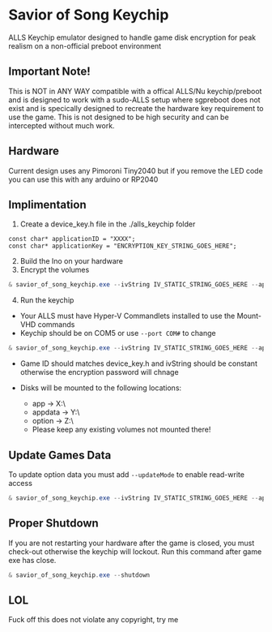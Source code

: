 # Savior of Song Keychip
ALLS Keychip emulator designed to handle game disk encryption for peak realism on a non-official preboot environment

## Important Note!
This is NOT in ANY WAY compatible with a offical ALLS/Nu keychip/preboot and is designed to work with a sudo-ALLS setup where sgpreboot does not exist and is specically designed to recreate the hardware key requirement to use the game. This is not designed to be high security and can be intercepted without much work.

## Hardware
Current design uses any Pimoroni Tiny2040 but if you remove the LED code you can use this with any arduino or RP2040

## Implimentation
1. Create a device_key.h file in the ./alls_keychip folder
```cplusplus
const char* applicationID = "XXXX";
const char* applicationKey = "ENCRYPTION_KEY_STRING_GOES_HERE";
```
2. Build the Ino on your hardware
3. Encrypt the volumes
```powershell
& savior_of_song_keychip.exe --ivString IV_STATIC_STRING_GOES_HERE --applicationID XXXX --applicationVHD app.vhd --optionVHD option.vhd --encryptSetup
```
4. Run the keychip 
* Your ALLS must have Hyper-V Commandlets installed to use the Mount-VHD commands<br>
* Keychip should be on COM5 or use `--port COM#` to change
```powershell
& savior_of_song_keychip.exe --ivString IV_STATIC_STRING_GOES_HERE --applicationID XXXX --applicationVHD app.vhd --appDataVHD appdata.vhd --optionVHD option.vhd
```
* Game ID should matches device_key.h and ivString should be constant otherwise the encryption password will chnage

* Disks will be mounted to the following locations:
  * app -> X:\
  * appdata -> Y:\
  * option -> Z:\
  * Please keep any existing volumes not mounted there!

## Update Games Data
To update option data you must add `--updateMode` to enable read-write access
```powershell
& savior_of_song_keychip.exe --ivString IV_STATIC_STRING_GOES_HERE --applicationID XXXX --optionVHD option.vhd --updateMode
```

## Proper Shutdown
If you are not restarting your hardware after the game is closed, you must check-out otherwise the keychip will lockout. Run this command after game exe has close.
```powershell
& savior_of_song_keychip.exe --shutdown
```


## LOL
Fuck off this does not violate any copyright, try me
